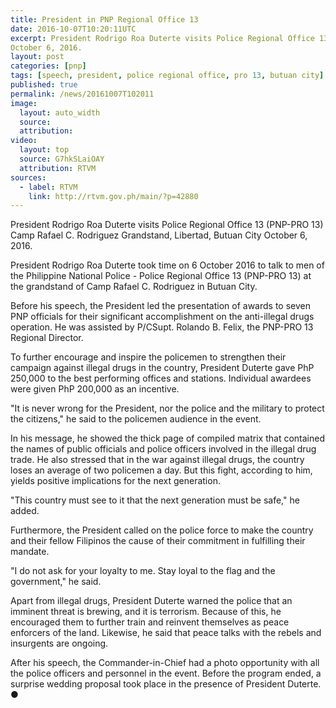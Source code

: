 ```yaml
---
title: President in PNP Regional Office 13
date: 2016-10-07T10:20:11UTC
excerpt: President Rodrigo Roa Duterte visits Police Regional Office 13 at Camp Rafael C. Rodriguez Grandstand, Libertad, Butuan City
October 6, 2016.
layout: post
categories: [pnp]
tags: [speech, president, police regional office, pro 13, butuan city]
published: true
permalink: /news/20161007T102011
image:
  layout: auto_width
  source: 
  attribution: 
video:
  layout: top
  source: G7hkSLaiOAY
  attribution: RTVM
sources:
  - label: RTVM
    link: http://rtvm.gov.ph/main/?p=42880
---
```


President Rodrigo Roa Duterte visits Police Regional Office 13 (PNP-PRO 13) Camp Rafael C. Rodriguez Grandstand, Libertad, Butuan City
October 6, 2016.

President Rodrigo Roa Duterte took time on 6 October 2016 to talk to men of the Philippine National Police - Police Regional Office 13 (PNP-PRO 13) at the grandstand of Camp Rafael C. Rodriguez in Butuan City.

Before his speech, the President led the presentation of awards to seven PNP officials for their significant accomplishment on the anti-illegal drugs operation. He was assisted by P/CSupt. Rolando B. Felix, the PNP-PRO 13 Regional Director.

To further encourage and inspire the policemen to strengthen their campaign against illegal drugs in the country, President Duterte gave PhP 250,000 to the best performing offices and stations. Individual awardees were given PhP 200,000 as an incentive.

"It is never wrong for the President, nor the police and the military to protect the citizens," he said to the policemen audience in the event.

In his message, he showed the thick page of compiled matrix that contained the names of public officials and police officers involved in the illegal drug trade. He also stressed that in the war against illegal drugs, the country loses an average of two policemen a day. But this fight, according to him, yields positive implications for the next generation.

"This country must see to it that the next generation must be safe," he added.

Furthermore, the President called on the police force to make the country and their fellow Filipinos the cause of their commitment in fulfilling their mandate.

"I do not ask for your loyalty to me. Stay loyal to the flag and the government," he said.

Apart from illegal drugs, President Duterte warned the police that an imminent threat is brewing, and it is terrorism. Because of this, he encouraged them to further train and reinvent themselves as peace enforcers of the land. Likewise, he said that peace talks with the rebels and insurgents are ongoing.

After his speech, the Commander-in-Chief had a photo opportunity with all the police officers and personnel in the event. Before the program ended, a surprise wedding proposal took place in the presence of President Duterte.
&#x25cf;
